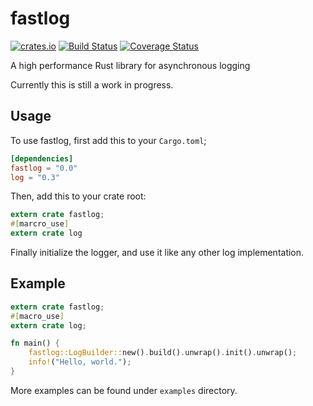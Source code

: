 # fastlog

[![crates.io](http://meritbadge.herokuapp.com/fastlog)](https://crates.io/crates/fastlog)
[![Build Status](https://travis-ci.org/WiSaGaN/fastlog.svg?branch=master)](https://travis-ci.org/WiSaGaN/fastlog)
[![Coverage Status](https://coveralls.io/repos/github/WiSaGaN/fastlog/badge.svg?branch=master)](https://coveralls.io/github/WiSaGaN/fastlog?branch=master)

A high performance Rust library for asynchronous logging

Currently this is still a work in progress.

## Usage

To use fastlog, first add this to your `Cargo.toml`;

```toml
[dependencies]
fastlog = "0.0"
log = "0.3"
```

Then, add this to your crate root:

```rust
extern crate fastlog;
#[marcro_use]
extern crate log
```

Finally initialize the logger, and use it like any other log implementation.

## Example

```rust
extern crate fastlog;
#[macro_use]
extern crate log;

fn main() {
    fastlog::LogBuilder::new().build().unwrap().init().unwrap();
    info!("Hello, world.");
}
```

More examples can be found under `examples` directory.
